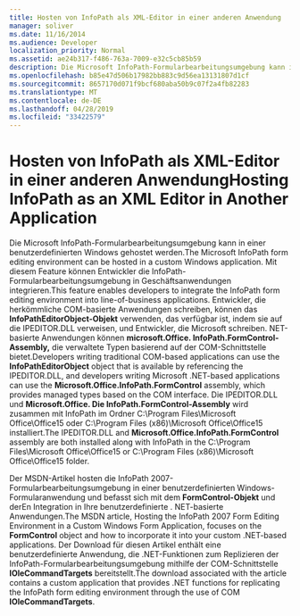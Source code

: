 ```yaml
---
title: Hosten von InfoPath als XML-Editor in einer anderen Anwendung
manager: soliver
ms.date: 11/16/2014
ms.audience: Developer
localization_priority: Normal
ms.assetid: ae24b317-f486-763a-7009-e32c5cb85b59
description: Die Microsoft InfoPath-Formularbearbeitungsumgebung kann in einer benutzerdefinierten Windows-Anwendung gehostet werden, mit der Entwickler die InfoPath-Formularbearbeitungsumgebung in Geschäftsanwendungen integrieren können.
ms.openlocfilehash: b85e47d506b17982bb883c9d56ea13131807d1cf
ms.sourcegitcommit: 8657170d071f9bcf680aba50b9c07f2a4fb82283
ms.translationtype: MT
ms.contentlocale: de-DE
ms.lasthandoff: 04/28/2019
ms.locfileid: "33422579"
---
```

# <a name="hosting-infopath-as-an-xml-editor-in-another-application"></a><span data-ttu-id="10d76-103">Hosten von InfoPath als XML-Editor in einer anderen Anwendung</span><span class="sxs-lookup"><span data-stu-id="10d76-103">Hosting InfoPath as an XML Editor in Another Application</span></span>

<span data-ttu-id="10d76-104">Die Microsoft InfoPath-Formularbearbeitungsumgebung kann in einer benutzerdefinierten Windows gehostet werden.</span><span class="sxs-lookup"><span data-stu-id="10d76-104">The Microsoft InfoPath form editing environment can be hosted in a custom Windows application.</span></span> <span data-ttu-id="10d76-105">Mit diesem Feature können Entwickler die InfoPath-Formularbearbeitungsumgebung in Geschäftsanwendungen integrieren.</span><span class="sxs-lookup"><span data-stu-id="10d76-105">This feature enables developers to integrate the InfoPath form editing environment into line-of-business applications.</span></span> <span data-ttu-id="10d76-106">Entwickler, die herkömmliche COM-basierte Anwendungen schreiben, können das **InfoPathEditorObject-Objekt** verwenden, das verfügbar ist, indem sie auf die IPEDITOR.DLL verweisen, und Entwickler, die Microsoft schreiben. NET-basierte Anwendungen können **microsoft.Office. InfoPath.FormControl-Assembly,** die verwaltete Typen basierend auf der COM-Schnittstelle bietet.</span><span class="sxs-lookup"><span data-stu-id="10d76-106">Developers writing traditional COM-based applications can use the **InfoPathEditorObject** object that is available by referencing the IPEDITOR.DLL, and developers writing Microsoft .NET-based applications can use the **Microsoft.Office.InfoPath.FormControl** assembly, which provides managed types based on the COM interface.</span></span> <span data-ttu-id="10d76-107">Die IPEDITOR.DLL und **Microsoft.Office. Die InfoPath.FormControl-Assembly** wird zusammen mit InfoPath im Ordner C:\Program Files\Microsoft Office\Office15 oder C:\Program Files (x86)\Microsoft Office\Office15 installiert.</span><span class="sxs-lookup"><span data-stu-id="10d76-107">The IPEDITOR.DLL and **Microsoft.Office.InfoPath.FormControl** assembly are both installed along with InfoPath in the C:\Program Files\Microsoft Office\Office15 or C:\Program Files (x86)\Microsoft Office\Office15 folder.</span></span> 
  
<span data-ttu-id="10d76-108">Der MSDN-Artikel hosten die InfoPath 2007-Formularbearbeitungsumgebung in einer benutzerdefinierten Windows-Formularanwendung und befasst sich mit dem **FormControl-Objekt** und derEn Integration in Ihre benutzerdefinierte . NET-basierte Anwendungen.</span><span class="sxs-lookup"><span data-stu-id="10d76-108">The MSDN article, Hosting the InfoPath 2007 Form Editing Environment in a Custom Windows Form Application, focuses on the **FormControl** object and how to incorporate it into your custom .NET-based applications.</span></span> <span data-ttu-id="10d76-109">Der Download für diesen Artikel enthält eine benutzerdefinierte Anwendung, die .NET-Funktionen zum Replizieren der InfoPath-Formularbearbeitungsumgebung mithilfe der COM-Schnittstelle **IOleCommandTargets** bereitstellt.</span><span class="sxs-lookup"><span data-stu-id="10d76-109">The download associated with the article contains a custom application that provides .NET functions for replicating the InfoPath form editing environment through the use of COM **IOleCommandTargets**.</span></span>
  

